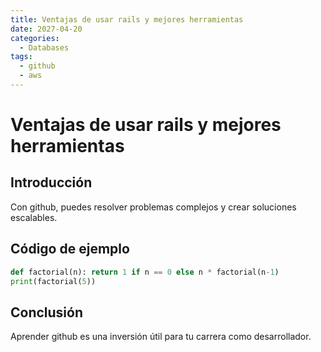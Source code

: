 ```yaml
---
title: Ventajas de usar rails y mejores herramientas
date: 2027-04-20
categories:
  - Databases
tags:
  - github
  - aws
---
```


# Ventajas de usar rails y mejores herramientas

## Introducción

Con github, puedes resolver problemas complejos y crear soluciones escalables.

## Código de ejemplo

```python
def factorial(n): return 1 if n == 0 else n * factorial(n-1)
print(factorial(5))
```

## Conclusión

Aprender github es una inversión útil para tu carrera como desarrollador.